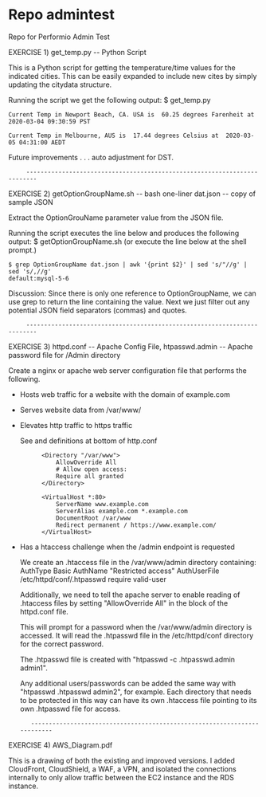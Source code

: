 # Repo admintest
Repo for Performio Admin Test

EXERCISE 1)	get_temp.py  -- Python Script
	
This is a Python script for getting the temperature/time values for the indicated cities. This can be easily expanded to include new cites by simply 
updating the citydata structure. 

Running the script we get the following output:
	$ get_temp.py

	Current Temp in Newport Beach, CA. USA is  60.25 degrees Farenheit at  2020-03-04 09:30:59 PST

	Current Temp in Melbourne, AUS is  17.44 degrees Celsius at  2020-03-05 04:31:00 AEDT 

Future improvements . . . auto adjustment for DST.

         -------------------------------------------------------------------------

EXERCISE 2) 	getOptionGroupName.sh -- bash one-liner
				dat.json -- copy of sample JSON

Extract the OptionGrouName parameter value from the JSON file.

Running the script executes the line below and produces the following output:
	$ getOptionGroupName.sh (or execute the line below at the shell prompt.)

	$ grep OptionGroupName dat.json | awk '{print $2}' | sed 's/"//g' | sed 's/,//g'
	default:mysql-5-6

Discussion: Since there is only one reference to OptionGroupName, we can use grep to return the line containing the value. Next we just filter out any
potential JSON field separators (commas) and quotes.

         -------------------------------------------------------------------------
		 
EXERCISE 3)  httpd.conf   		-- Apache Config File,
			 htpasswd.admin   	-- Apache password file for /Admin directory

Create a nginx or apache web server configuration file that performs the following.

- Hosts web traffic for a website with the domain of example.com
- Serves website data from /var/www/
- Elevates http traffic to https traffic

	See <VirtualHost> and <Dorictory> definitions at bottom of http.conf
	
			<Directory "/var/www">
				AllowOverride All
				# Allow open access:
				Require all granted
			</Directory>

			<VirtualHost *:80>
				ServerName www.example.com
				ServerAlias example.com *.example.com
				DocumentRoot /var/www
				Redirect permanent / https://www.example.com/
			</VirtualHost>


- Has a htaccess challenge when the /admin endpoint is requested

	We create an .htaccess file in the /var/www/admin directory containing:
		AuthType Basic
		AuthName "Restricted access"
		AuthUserFile /etc/httpd/conf/.htpasswd
		require valid-user

	Additionally, we need to tell the apache server to enable reading of .htaccess files by setting "AllowOverride All" in the <Directory> block 
	of the httpd.conf file.

	This will prompt for a password when the /var/www/admin directory is accessed. It will read the .htpasswd file in the /etc/httpd/conf directory 
	for the correct password.

	The .htpasswd file is created with "htpasswd -c .htpasswd.admin admin1".

	Any additional users/passwords can be added the same way with "htpasswd .htpasswd admin2", for example. Each directory that needs to be protected in this way can have its own
	.htaccess file pointing to its own .htpasswd file for access.

         -------------------------------------------------------------------------
		 
EXERCISE 4)  AWS_Diagram.pdf

This is a drawing of both the existing and improved versions. I added CloudFront, CloudShield, a WAF, a VPN, and isolated the connections internally
to only allow traffic between the EC2 instance and the RDS instance.
 

	
